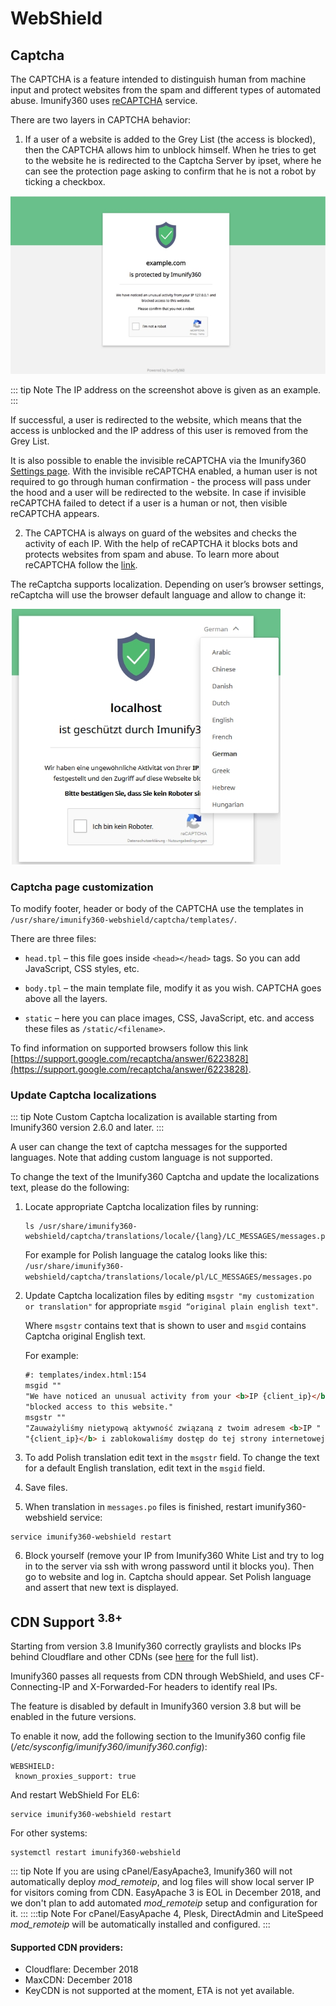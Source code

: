 # WebShield

## Captcha

The CAPTCHA is a feature intended to distinguish human from machine input and protect websites from the spam and different types of automated abuse. Imunify360 uses [reCAPTCHA](https://www.google.com/recaptcha/intro/invisible.html) service.

There are two layers in CAPTCHA behavior:

1. If a user of a website is added to the Grey List (the access is blocked), then the CAPTCHA allows him to unblock himself. When he tries to get to the website he is redirected to the Captcha Server by ipset, where he can see the protection page asking to confirm that he is not a robot by ticking a checkbox.

![](/images/captcha.jpg)

::: tip Note
The IP address on the screenshot above is given as an example.
:::

If successful, a user is redirected to the website, which means that the access is unblocked and the IP address of this user is removed from the Grey List.

It is also possible to enable the invisible reCAPTCHA via the Imunify360 [Settings page](/dashboard/#settings). With the invisible reCAPTCHA enabled, a human user is not required to go through human confirmation - the process will pass under the hood and a user will be redirected to the website. In case if invisible reCAPTCHA failed to detect if a user is a human or not, then visible reCAPTCHA appears.

2. The CAPTCHA is always on guard of the websites and checks the activity of each IP. With the help of reCAPTCHA it blocks bots and protects websites from spam and abuse. To learn more about reCAPTCHA follow the [link](https://www.google.com/recaptcha/intro/).

The reCaptcha supports localization. Depending on user’s browser settings, reCaptcha will use the browser default language and allow to change it:

![](/images/local.jpg)

### Captcha page customization

To modify footer, header or body of the CAPTCHA use the templates in `/usr/share/imunify360-webshield/captcha/templates/`.

There are three files:

* `head.tpl` – this file goes inside `<head></head>` tags. So you can add JavaScript, CSS styles, etc.

* `body.tpl` – the main template file, modify it as you wish. CAPTCHA goes above all the layers.

* `static` – here you can place images, CSS, JavaScript, etc. and access these files as `/static/<filename>`.

To find information on supported browsers follow this link [https://support.google.com/recaptcha/answer/6223828](https://support.google.com/recaptcha/answer/6223828).

### Update Captcha localizations
::: tip Note
Custom Captcha localization is available starting from Imunify360 version 2.6.0 and later.
:::

A user can change the text of captcha messages for the supported languages. Note that adding custom language is not supported.

To change the text of the Imunify360 Captcha and update the localizations text, please do the following:

1. Locate appropriate Captcha localization files by running:

   ```
   ls /usr/share/imunify360-webshield/captcha/translations/locale/{lang}/LC_MESSAGES/messages.po
   ```
   For example for Polish language the catalog looks like this: `/usr/share/imunify360-webshield/captcha/translations/locale/pl/LC_MESSAGES/messages.po`

2. Update Captcha localization files by editing `msgstr "my customization or translation"` for appropriate `msgid “original plain english text"`.

   Where `msgstr` contains text that is shown to user and `msgid` contains Captcha original English text.

   For example:

   ``` HTML
   #: templates/index.html:154
   msgid ""
   "We have noticed an unusual activity from your <b>IP {client_ip}</b> and "
   "blocked access to this website."
   msgstr ""
   "Zauważyliśmy nietypową aktywność związaną z twoim adresem <b>IP "
   "{client_ip}</b> i zablokowaliśmy dostęp do tej strony internetowej"
   ```
3. To add Polish translation edit text in the `msgstr` field. To change the text for a default English translation, edit text in the `msgid` field.
4. Save files.
5. When translation in `messages.po` files is finished, restart imunify360-webshield service:

```
service imunify360-webshield restart
```

6. Block yourself (remove your IP from Imunify360 White List and try to log in to the server via ssh with wrong password until it blocks you). Then go to website and log in. Captcha should appear. Set Polish language and assert that new text is displayed.

## CDN Support <sup>3.8+</sup>
	
Starting from version 3.8 Imunify360 correctly graylists and blocks IPs behind Cloudflare and other CDNs (see [here](/webshield/#supported-cdn-providers) for the full list).
	
Imunify360 passes all requests from CDN through WebShield, and uses CF-Connecting-IP and X-Forwarded-For headers to identify real IPs.
	
The feature is disabled by default in Imunify360 version 3.8 but will be enabled in the future versions.
	
To enable it now, add the following section to the Imunify360 config file (_/etc/sysconfig/imunify360/imunify360.config_):
	
```
WEBSHIELD:
 known_proxies_support: true
```
And restart WebShield
For EL6:
```
service imunify360-webshield restart
```
For other systems:
```
systemctl restart imunify360-webshield
```
	
::: tip Note
If you are using cPanel/EasyApache3, Imunify360 will not automatically deploy _mod_remoteip_, and log files will show local server IP for visitors coming from CDN. EasyApache 3 is EOL in December 2018, and we don't plan to add automated _mod_remoteip_ setup and configuration for it.
:::
:::tip Note
For cPanel/EasyApache 4, Plesk, DirectAdmin and LiteSpeed _mod_remoteip_ will be automatically installed and configured.
:::
	
#### Supported CDN providers:

* Cloudflare: December 2018
* MaxCDN: December 2018
* KeyCDN is not supported at the moment, ETA is not yet available.







